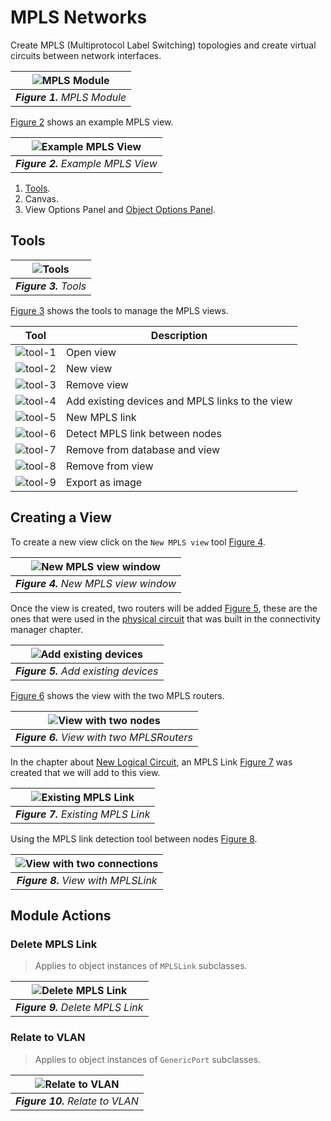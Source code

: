 # MPLS Networks

Create MPLS (Multiprotocol Label Switching) topologies and create virtual circuits between network interfaces.

| ![MPLS Module][figure-mpls-module] |
|:--:|
| ***Figure 1.** MPLS Module* |

[figure-mpls-module]: images/figure-mpls-module.png

[Figure 2][figure-2] shows an example MPLS view.

| ![Example MPLS View][figure-2] |
|:--:|
| ***Figure 2.** Example MPLS View* |

[figure-2]: images/figure-sample-mpls-view.png

1. [Tools][mpls-view-tools].
2. Canvas.
3. View Options Panel and [Object Options Panel][object-options-panel].

[mpls-view-tools]: #tools
[object-options-panel]: ../../navman/index.html#object-options-panel

## Tools

| ![Tools][figure-3] |
|:--:|
| ***Figure 3.** Tools* |

[figure-3]: images/figure-tools.png

[Figure 3][figure-3] shows the tools to manage the MPLS views.

| Tool | Description |
| -- | -- |
| ![tool-1][tool-1] | Open view |
| ![tool-2][tool-2] | New view |
| ![tool-3][tool-3] | Remove view |
| ![tool-4][tool-4] | Add existing devices and MPLS links to the view |
| ![tool-5][tool-5] | New MPLS link |
| ![tool-6][tool-6] | Detect MPLS link between nodes |
| ![tool-7][tool-7] | Remove from database and view |
| ![tool-8][tool-8] | Remove from view |
| ![tool-9][tool-9] | Export as image |

[tool-1]: ./images/tool-1.png
[tool-2]: ./images/tool-2.png
[tool-3]: ./images/tool-3.png
[tool-4]: ./images/tool-4.png
[tool-5]: ./images/tool-5.png
[tool-6]: ./images/tool-6.png
[tool-7]: ./images/tool-7.png
[tool-8]: ./images/tool-8.png
[tool-9]: ./images/tool-9.png

## Creating a View

To create a new view click on the `New MPLS view` tool [Figure 4][figure-4].

| ![New MPLS view window][figure-4] |
|:--:|
| ***Figure 4.** New MPLS view window* |

[figure-4]: images/figure-new-mpls-view-window.png

Once the view is created, two routers will be added [Figure 5][figure-5], these are the ones that were used in the [physical circuit][creating-a-physical-circuit] that was built in the connectivity manager chapter.

[creating-a-physical-circuit]: ../../physical/connectivityman/index.html#creating-a-physical-circuit

| ![Add existing devices][figure-5] |
|:--:|
| ***Figure 5.** Add existing devices* |

[figure-5]: images/figure-add-existing-devices-window.png

[Figure 6][figure-6] shows the view with the two MPLS routers.

| ![View with two nodes][figure-6] |
|:--:|
| ***Figure 6.** View with two MPLSRouters* |

[figure-6]: images/figure-new-mpls-view-with-nodes.png

In the chapter about [New Logical Circuit][new-logical-circuit], an MPLS Link [Figure 7][figure-7] was created that we will add to this view.

[new-logical-circuit]: ../../logical/new-logical-circuit/index.html

| ![Existing MPLS Link][figure-7] |
|:--:|
| ***Figure 7.** Existing MPLS Link* |

[figure-7]: images/figure-mpls-link-relationships.png

Using the MPLS link detection tool between nodes [Figure 8][figure-8].

| ![View with two connections][figure-8] |
|:--:|
| ***Figure 8.** View with MPLSLink* |

[figure-8]: images/figure-new-mpls-view-with-connections.png

## Module Actions

### Delete MPLS Link

> Applies to object instances of `MPLSLink` subclasses.

| ![Delete MPLS Link][figure-9] |
|:--:|
| ***Figure 9.** Delete MPLS Link* |

[figure-9]: images/figure-delete-mpls-link.png

### Relate to VLAN

> Applies to object instances of `GenericPort` subclasses.

| ![Relate to VLAN][figure-10] |
|:--:|
| ***Figure 10.** Relate to VLAN* |

[figure-10]: images/figure-relate-to-vlan.png